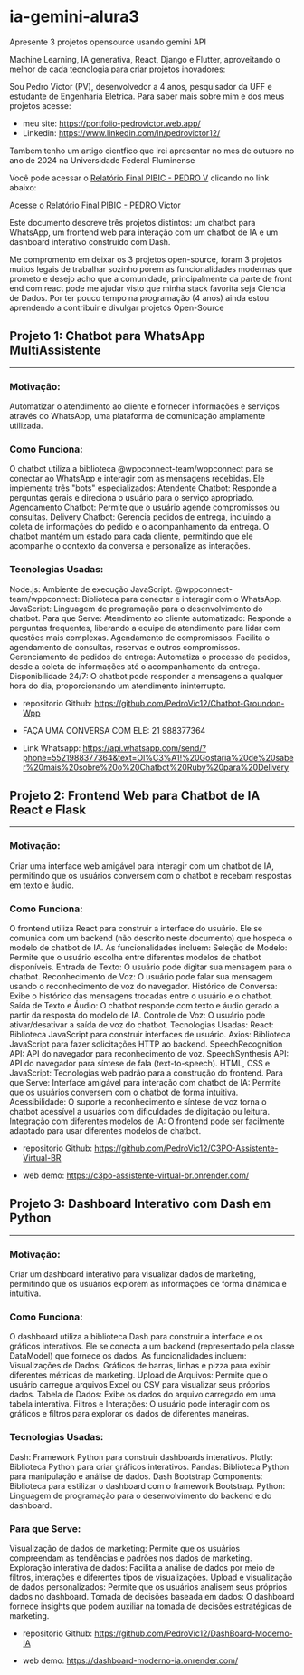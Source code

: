 # ia-gemini-alura3
 Apresente 3 projetos opensource usando gemini API

 Machine Learning, IA generativa, React, Django e Flutter, aproveitando o melhor de cada tecnologia para criar projetos inovadores:
 







Sou Pedro Victor (PV), desenvolvedor a 4 anos, pesquisador da UFF e estudante de Engenharia Eletrica. Para saber mais sobre mim e dos meus projetos acesse:

- meu site: https://portfolio-pedrovictor.web.app/
- Linkedin: https://www.linkedin.com/in/pedrovictor12/

Tambem tenho um artigo cientfico que irei apresentar no mes de outubro no ano de 2024 na Universidade Federal Fluminense

Você pode acessar o [Relatório Final PIBIC - PEDRO V](https://raw.githubusercontent.com/PedroVic12/ia-gemini-alura3/main/Relat%C3%B3rio%20Final%20PIBIC%20-%20PEDRO%20V.pdf) clicando no link abaixo:

<a href="https://raw.githubusercontent.com/PedroVic12/ia-gemini-alura3/main/Relat%C3%B3rio%20Final%20PIBIC%20-%20PEDRO%20V.pdf" target="_blank">Acesse o Relatório Final PIBIC - PEDRO Victor</a>

Este documento descreve três projetos distintos: um chatbot para WhatsApp, um frontend web para interação com um chatbot de IA e um dashboard interativo construído com Dash.

Me compromento em deixar os 3 projetos open-source, foram 3 projetos muitos legais de trabalhar sozinho porem as funcionalidades modernas que prometo e desejo acho que a comunidade, principalmente da parte de front end com react pode me ajudar visto que minha stack favorita seja Ciencia de Dados. Por ter pouco tempo na programação (4 anos) ainda estou aprendendo a contribuir e divulgar projetos Open-Source


## Projeto 1: Chatbot para WhatsApp MultiAssistente
---

### Motivação:
Automatizar o atendimento ao cliente e fornecer informações e serviços através do WhatsApp, uma plataforma de comunicação amplamente utilizada.

### Como Funciona:
O chatbot utiliza a biblioteca @wppconnect-team/wppconnect para se conectar ao WhatsApp e interagir com as mensagens recebidas. Ele implementa três "bots" especializados:
Atendente Chatbot: Responde a perguntas gerais e direciona o usuário para o serviço apropriado.
Agendamento Chatbot: Permite que o usuário agende compromissos ou consultas.
Delivery Chatbot: Gerencia pedidos de entrega, incluindo a coleta de informações do pedido e o acompanhamento da entrega.
O chatbot mantém um estado para cada cliente, permitindo que ele acompanhe o contexto da conversa e personalize as interações.

### Tecnologias Usadas:
Node.js: Ambiente de execução JavaScript.
@wppconnect-team/wppconnect: Biblioteca para conectar e interagir com o WhatsApp.
JavaScript: Linguagem de programação para o desenvolvimento do chatbot.
Para que Serve:
Atendimento ao cliente automatizado: Responde a perguntas frequentes, liberando a equipe de atendimento para lidar com questões mais complexas.
Agendamento de compromissos: Facilita o agendamento de consultas, reservas e outros compromissos.
Gerenciamento de pedidos de entrega: Automatiza o processo de pedidos, desde a coleta de informações até o acompanhamento da entrega.
Disponibilidade 24/7: O chatbot pode responder a mensagens a qualquer hora do dia, proporcionando um atendimento ininterrupto.

- repositorio Github: https://github.com/PedroVic12/Chatbot-Groundon-Wpp

- FAÇA UMA CONVERSA COM ELE: 21 988377364


- Link Whatsapp: https://api.whatsapp.com/send/?phone=5521988377364&text=Ol%C3%A1!%20Gostaria%20de%20saber%20mais%20sobre%20o%20Chatbot%20Ruby%20para%20Delivery

## Projeto 2: Frontend Web para Chatbot de IA React e Flask
---

### Motivação:
Criar uma interface web amigável para interagir com um chatbot de IA, permitindo que os usuários conversem com o chatbot e recebam respostas em texto e áudio.

### Como Funciona:
O frontend utiliza React para construir a interface do usuário. Ele se comunica com um backend (não descrito neste documento) que hospeda o modelo de chatbot de IA. As funcionalidades incluem:
Seleção de Modelo: Permite que o usuário escolha entre diferentes modelos de chatbot disponíveis.
Entrada de Texto: O usuário pode digitar sua mensagem para o chatbot.
Reconhecimento de Voz: O usuário pode falar sua mensagem usando o reconhecimento de voz do navegador.
Histórico de Conversa: Exibe o histórico das mensagens trocadas entre o usuário e o chatbot.
Saída de Texto e Áudio: O chatbot responde com texto e áudio gerado a partir da resposta do modelo de IA.
Controle de Voz: O usuário pode ativar/desativar a saída de voz do chatbot.
Tecnologias Usadas:
React: Biblioteca JavaScript para construir interfaces de usuário.
Axios: Biblioteca JavaScript para fazer solicitações HTTP ao backend.
SpeechRecognition API: API do navegador para reconhecimento de voz.
SpeechSynthesis API: API do navegador para síntese de fala (text-to-speech).
HTML, CSS e JavaScript: Tecnologias web padrão para a construção do frontend.
Para que Serve:
Interface amigável para interação com chatbot de IA: Permite que os usuários conversem com o chatbot de forma intuitiva.
Acessibilidade: O suporte a reconhecimento e síntese de voz torna o chatbot acessível a usuários com dificuldades de digitação ou leitura.
Integração com diferentes modelos de IA: O frontend pode ser facilmente adaptado para usar diferentes modelos de chatbot.

- repositorio Github: https://github.com/PedroVic12/C3PO-Assistente-Virtual-BR

- web demo: https://c3po-assistente-virtual-br.onrender.com/


## Projeto 3: Dashboard Interativo com Dash em Python  
---

### Motivação:
Criar um dashboard interativo para visualizar dados de marketing, permitindo que os usuários explorem as informações de forma dinâmica e intuitiva.

###  Como Funciona:
O dashboard utiliza a biblioteca Dash para construir a interface e os gráficos interativos. Ele se conecta a um backend (representado pela classe DataModel) que fornece os dados. As funcionalidades incluem:
Visualizações de Dados: Gráficos de barras, linhas e pizza para exibir diferentes métricas de marketing.
Upload de Arquivos: Permite que o usuário carregue arquivos Excel ou CSV para visualizar seus próprios dados.
Tabela de Dados: Exibe os dados do arquivo carregado em uma tabela interativa.
Filtros e Interações: O usuário pode interagir com os gráficos e filtros para explorar os dados de diferentes maneiras.

### Tecnologias Usadas:
Dash: Framework Python para construir dashboards interativos.
Plotly: Biblioteca Python para criar gráficos interativos.
Pandas: Biblioteca Python para manipulação e análise de dados.
Dash Bootstrap Components: Biblioteca para estilizar o dashboard com o framework Bootstrap.
Python: Linguagem de programação para o desenvolvimento do backend e do dashboard.

### Para que Serve:
Visualização de dados de marketing: Permite que os usuários compreendam as tendências e padrões nos dados de marketing.
Exploração interativa de dados: Facilita a análise de dados por meio de filtros, interações e diferentes tipos de visualizações.
Upload e visualização de dados personalizados: Permite que os usuários analisem seus próprios dados no dashboard.
Tomada de decisões baseada em dados: O dashboard fornece insights que podem auxiliar na tomada de decisões estratégicas de marketing.

- repositorio Github: https://github.com/PedroVic12/DashBoard-Moderno-IA

- web demo: https://dashboard-moderno-ia.onrender.com/

